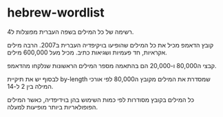# hebrew-wordlist
רשימה של כל המילים בשפה העברית מפוצלות ל4.


קובץ הדאמפ מכיל את כל המילים שהופיעו בויקיפדיה העברית ב2007. הרבה מילים אקראיות, חד פעמיות ושגיאות כתיב. מכיל מעל 600,000 מילים.


קבצי ה80,000 ו-20,000 הם בהתאמה מספר המילים הראשונות שנלקחו מהדאמפ.


לבסוף יש את תיקיית by-length שמסדרת את המילים מקובץ ה80,000 לפי אורכי המילה בין 2 ל-14.


כל המילים בקובץ מסודרות לפי כמות השימוש בהן בוידיפדיה, כאשר המילים הפופולאריות ביותר מופיעות למעלה.

